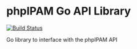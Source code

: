 # phpIPAM Go API Library
[![Build Status](https://travis-ci.org/ryankearney/phpIPAM-Go-Library.svg?branch=master)](https://travis-ci.org/ryankearney/phpIPAM-Go-Library)

Go library to interface with the phpIPAM API
